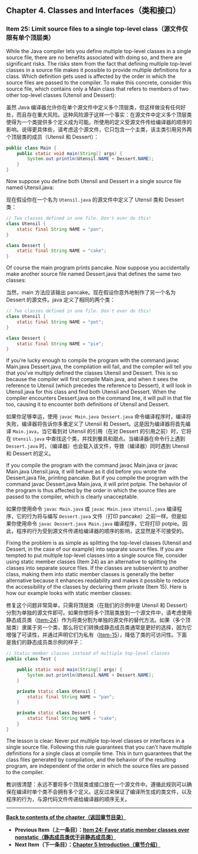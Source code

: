 ## Chapter 4. Classes and Interfaces（类和接口）

### Item 25: Limit source files to a single top-level class（源文件仅限有单个顶层类）

While the Java compiler lets you define multiple top-level classes in a single source file, there are no benefits associated with doing so, and there are significant risks. The risks stem from the fact that defining multiple top-level classes in a source file makes it possible to provide multiple definitions for a class. Which definition gets used is affected by the order in which the source files are passed to the compiler. To make this concrete, consider this source file, which contains only a Main class that refers to members of two other top-level classes (Utensil and Dessert):

虽然 Java 编译器允许你在单个源文件中定义多个顶层类，但这样做没有任何好处，而且存在重大风险。这种风险源于这样一个事实：在源文件中定义多个顶层类使得为一个类提供多个定义成为可能。所使用的定义受源文件传给编译器的顺序的影响。说得更具体些，请考虑这个源文件，它只包含一个主类，该主类引用另外两个顶层类的成员（Utensil 和 Dessert）：

```java
public class Main {
    public static void main(String[] args) {
        System.out.println(Utensil.NAME + Dessert.NAME);
    }
}
```

Now suppose you define both Utensil and Dessert in a single source file named Utensil.java:

现在假设你在一个名为 `Utensil.java` 的源文件中定义了 Utensil 类和 Dessert 类：

```java
// Two classes defined in one file. Don't ever do this!
class Utensil {
    static final String NAME = "pan";
}

class Dessert {
    static final String NAME = "cake";
}
```

Of course the main program prints pancake. Now suppose you accidentally make another source file named Dessert.java that defines the same two classes:

当然，main 方法应该输出 pancake。现在假设你意外地制作了另一个名为 Dessert 的源文件。java 定义了相同的两个类：

```java
// Two classes defined in one file. Don't ever do this!
class Utensil {
    static final String NAME = "pot";
}

class Dessert {
    static final String NAME = "pie";
}
```

If you’re lucky enough to compile the program with the command javac Main.java Dessert.java, the compilation will fail, and the compiler will tell you that you’ve multiply defined the classes Utensil and Dessert. This is so because the compiler will first compile Main.java, and when it sees the reference to Utensil (which precedes the reference to Dessert), it will look in Utensil.java for this class and find both Utensil and Dessert. When the compiler encounters Dessert.java on the command line, it will pull in that file too, causing it to encounter both definitions of Utensil and Dessert.

如果你足够幸运，使用 `javac Main.java Dessert.java` 命令编译程序时，编译将失败，编译器将告诉你多重定义了 Utensil 和 Dessert。这是因为编译器将首先编译 `Main.java`，当它看到对 Utensil 的引用（在对 Dessert 的引用之前）时，它将在 `Utensil.java` 中查找这个类，并找到餐具和甜点。当编译器在命令行上遇到 `Dessert.java` 时，（编译器）也会载入该文件，导致（编译器）同时遇到 Utensil 和 Dessert 的定义。

If you compile the program with the command javac Main.java or javac Main.java Utensil.java, it will behave as it did before you wrote the Dessert.java file, printing pancake. But if you compile the program with the command javac Dessert.java Main.java, it will print potpie. The behavior of the program is thus affected by the order in which the source files are passed to the compiler, which is clearly unacceptable.

如果你使用命令 `javac Main.java` 或 `javac Main.java Utensil.java` 编译程序，它的行为将与编写 `Dessert.java` 文件（打印 pancake）之前一样。但是如果你使用命令 `javac Dessert.java Main.java` 编译程序，它将打印 potpie。因此，程序的行为受到源文件传递给编译器的顺序的影响，这显然是不可接受的。

Fixing the problem is as simple as splitting the top-level classes (Utensil and Dessert, in the case of our example) into separate source files. If you are tempted to put multiple top-level classes into a single source file, consider using static member classes (Item 24) as an alternative to splitting the classes into separate source files. If the classes are subservient to another class, making them into static member classes is generally the better alternative because it enhances readability and makes it possible to reduce the accessibility of the classes by declaring them private (Item 15). Here is how our example looks with static member classes:

修复这个问题非常简单，只需将顶层类（在我们的示例中是 Utensil 和 Dessert）分割为单独的源文件即可。如果你想将多个顶层类放到一个源文件中，请考虑使用静态成员类（[Item-24](../Chapter-4/Chapter-4-Item-24-Favor-static-member-classes-over-nonstatic.md)）作为将类分割为单独的源文件的替代方法。如果（多个顶层类）隶属于另一个类，那么将它们转换成静态成员类通常是更好的选择，因为它增强了可读性，并通过声明它们为私有（[Item-15](../Chapter-4/Chapter-4-Item-15-Minimize-the-accessibility-of-classes-and-members.md)），降低了类的可访问性。下面是我们的静态成员类示例的样子：

```java
// Static member classes instead of multiple top-level classes
public class Test {

    public static void main(String[] args) {
        System.out.println(Utensil.NAME + Dessert.NAME);
    }

    private static class Utensil {
        static final String NAME = "pan";
    }

    private static class Dessert {
        static final String NAME = "cake";
    }
}
```

The lesson is clear: Never put multiple top-level classes or interfaces in a single source file. Following this rule guarantees that you can’t have multiple definitions for a single class at compile time. This in turn guarantees that the class files generated by compilation, and the behavior of the resulting program, are independent of the order in which the source files are passed to the compiler.

教训很清楚：永远不要将多个顶层类或接口放在一个源文件中。遵循此规则可以确保在编译时单个类不会拥有多个定义。这反过来保证了编译所生成的类文件，以及程序的行为，与源代码文件传递给编译器的顺序无关。

---
**[Back to contents of the chapter（返回章节目录）](../Chapter-4/Chapter-4-Introduction.md)**
- **Previous Item（上一条目）：[Item 24: Favor static member classes over nonstatic（静态成员类优于非静态成员类）](../Chapter-4/Chapter-4-Item-24-Favor-static-member-classes-over-nonstatic.md)**
- **Next Item（下一条目）：[Chapter 5 Introduction（章节介绍）](../Chapter-5/Chapter-5-Introduction.md)**
